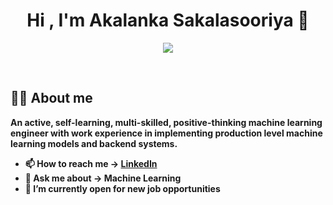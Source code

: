 
<h1 align="center"><b>Hi , I'm Akalanka Sakalasooriya 👦</h1>

<p align="center">
  <a href="https://github.com/DenverCoder1/readme-typing-svg"><img src="https://readme-typing-svg.herokuapp.com?font=Time+New+Roman&color=cyan&size=25&center=true&vCenter=true&width=600&height=100&lines=Machine+Learning+Engineer;Active+Learner/Researcher,;Love+to+learn+new+stuffs..<3"></a>
</p>


<br>



	
## 🧑‍💻 **About me**
An active, self-learning, multi-skilled, positive-thinking machine learning engineer with work experience in implementing 
production level machine learning models and backend systems.
<br>

- 📫 How to reach me -> [LinkedIn](https://www.linkedin.com/in/akalanka-sakalasooriya/)
- 💬 Ask me about -> **Machine Learning**
- 🐳 I’m currently open for new job opportunities

<br>
